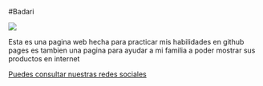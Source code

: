 #Badari

![](https://scontent.fgdl9-1.fna.fbcdn.net/v/t39.30808-6/299930549_408390884615878_8244763874581298632_n.jpg?_nc_cat=101&ccb=1-7&_nc_sid=174925&_nc_ohc=MNX2rSZiPPUAX9HwZVc&_nc_ht=scontent.fgdl9-1.fna&oh=00_AfCpOEsCYicLlAT80VWV0px0p_t-8g10oyRdrEJ26W0A3w&oe=640BB650)

Esta es una pagina web hecha para practicar mis habilidades en github pages
es tambien una pagina para ayudar  a  mi familia a poder mostrar sus productos en internet

[Puedes consultar nuestras redes sociales](https://www.facebook.com/badaripasteles")

